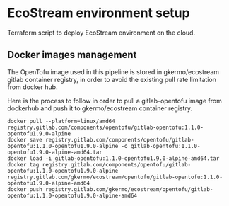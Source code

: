 # EcoStream environment setup

Terraform script to deploy EcoStream environment on the cloud.

## Docker images management

The OpenTofu image used in this pipeline is stored in gkermo/ecostream gitlab container registry, in order to avoid the existing pull rate limitation from docker hub.

Here is the process to follow in order to pull a gitlab-opentofu image from dockerhub and push it to gkermo/ecostream container registry.

```
docker pull --platform=linux/amd64 registry.gitlab.com/components/opentofu/gitlab-opentofu:1.1.0-opentofu1.9.0-alpine
docker save registry.gitlab.com/components/opentofu/gitlab-opentofu:1.1.0-opentofu1.9.0-alpine -o gitlab-opentofu:1.1.0-opentofu1.9.0-alpine-amd64.tar
docker load -i gitlab-opentofu:1.1.0-opentofu1.9.0-alpine-amd64.tar
docker tag registry.gitlab.com/components/opentofu/gitlab-opentofu:1.1.0-opentofu1.9.0-alpine registry.gitlab.com/gkermo/ecostream/opentofu/gitlab-opentofu:1.1.0-opentofu1.9.0-alpine-amd64
docker push registry.gitlab.com/gkermo/ecostream/opentofu/gitlab-opentofu:1.1.0-opentofu1.9.0-alpine-amd64
```
